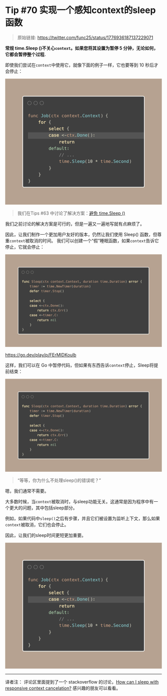 # Tip #70 实现一个感知context的sleep 函数

> 原始链接: https://twitter.com/func25/status/1776936187137229071

**常规 time.Sleep ()不关心`context`。如果您将其设置为暂停 5 分钟，无论如何，它都会暂停整个过程.**

即使我们尝试在`context`中使用它，就像下面的例子一样，它也要等到 10 秒后才会停止：

![tips-070-img1](./images/070/tips070-img1.png)

> 我们在Tips #63 中讨论了解决方案：[避免 time.Sleep ()](https://twitter.com/func25/status/1774070336214253734) 

我们之前讨论的解决方案是可行的，但是一遍又一遍地写就有点麻烦了。

因此，让我们制作一个更加用户友好的版本，仍然让我们使用 Sleep() 函数，但尊重`context`被取消的时间。
我们可以创建一个“假”睡眠函数，如果`context`告诉它停止，它就会停止：

![tips070-img3](./images/070/tips070-img2.png)

https://go.dev/play/p/FErMIDKoulb

这样，我们可以在 Go 中暂停代码，但如果有东西告诉`context`停止，Sleep将提前结束：

![](./images/070/tips070-img2.png)

>“等等，你为什么不处理sleep()的错误呢？”

嗯，我们通常不需要。

大多数时候，当`context`被取消时，与sleep功能无关。这通常是因为程序中有一个更大的问题，其中包括sleep部分。

例如，如果代码中`sleep()`之后有步骤，并且它们被设置为监听上下文，那么如果`context`被取消，它们也会停止。

因此，让我们的sleep时间更短更加重要。

![tips070-img1](./images/070/tips070-img1.png)

---

译者注： 评论区里面提到了一个 stackoverflow 的讨论，[How can I sleep with responsive context cancelation?](https://stackoverflow.com/questions/55135239/how-can-i-sleep-with-responsive-context-cancelation/77415571#77415571) 感兴趣的朋友可以看看。

